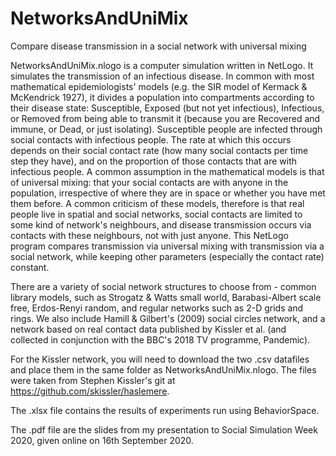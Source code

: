 # NetworksAndUniMix
Compare disease transmission in a social network with universal mixing

NetworksAndUniMix.nlogo is a computer simulation written in NetLogo. It simulates the transmission of an infectious disease. In common with most mathematical epidemiologists' models (e.g. the SIR model of Kermack & McKendrick 1927), it divides a population into compartments according to their disease state: Susceptible, Exposed (but not yet infectious), Infectious, or Removed from being able to transmit it (because you are Recovered and immune, or Dead, or just isolating). Susceptible people are infected through social contacts with infectious people. The rate at which this occurs depends on their social contact rate (how many social contacts per time step they have), and on the proportion of those contacts that are with infectious people. A common assumption in the mathematical models is that of universal mixing: that your social contacts are with anyone in the population, irrespective of where they are in space or whether you have met them before. A common criticism of these models, therefore is that real people live in spatial and social networks, social contacts are limited to some kind of network's neighbours, and disease transmission occurs via contacts with these neighbours, not with just anyone. This NetLogo program compares transmission via universal mixing with transmission via a social network, while keeping other parameters (especially the contact rate) constant.

There are a variety of social network structures to choose from - common library models, such as Strogatz & Watts small world, Barabasi-Albert scale free, Erdos-Renyi random, and regular networks such as 2-D grids and rings. We also include Hamill & Gilbert's (2009) social circles network, and a network based on real contact data published by Kissler et al. (and collected in conjunction with the BBC's 2018 TV programme, Pandemic). 

For the Kissler network, you will need to download the two .csv datafiles and place them in the same folder as NetworksAndUniMix.nlogo. The files were taken from Stephen Kissler's git at https://github.com/skissler/haslemere.

The .xlsx file contains the results of experiments run using BehaviorSpace.

The .pdf file are the slides from my presentation to Social Simulation Week 2020, given online on 16th September 2020.
